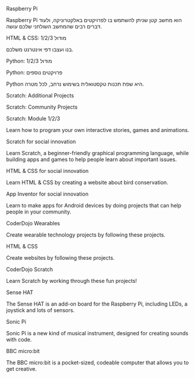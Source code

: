 Raspberry Pi

Raspberry Pi הוא מחשב קטן שניתן להשתמש בו לפרויקטים באלקטרוניקה, ולעוד דברים רבים שהמחשב השולחני שלכם עושה.

HTML & CSS: מודול 1/2/3

בנו ועצבו דפי אינטרנט משלכם.

Python: מודול 1/2/3

Python: פרויקטים נוספים

Python היא שפת תכנות טקסטואלית בשימוש נרחב, לכל מטרה.

Scratch: Additional Projects

Scratch: Community Projects

Scratch: Module 1/2/3

Learn how to program your own interactive stories, games and animations.

Scratch for social innovation

Learn Scratch, a beginner-friendly graphical programming language, while building apps and games to help people learn about important issues.

HTML & CSS for social innovation

Learn HTML & CSS by creating a website about bird conservation.

App Inventor for social innovation

Learn to make apps for Android devices by doing projects that can help people in your community.

CoderDojo Wearables

Create wearable technology projects by following these projects.

HTML & CSS

Create websites by following these projects.

CoderDojo Scratch

Learn Scratch by working through these fun projects!

Sense HAT

The Sense HAT is an add-on board for the Raspberry Pi, including LEDs, a joystick and lots of sensors.

Sonic Pi

Sonic Pi is a new kind of musical instrument, designed for creating sounds with code.

BBC micro:bit

The BBC micro:bit is a pocket-sized, codeable computer that allows you to get creative.